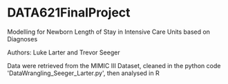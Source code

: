# DATA621FinalProject
Modelling for Newborn Length of Stay in Intensive Care Units based on Diagnoses

Authors: Luke Larter and Trevor Seeger


Data were retrieved from the MIMIC III Dataset, cleaned in the python code 'DataWrangling_Seeger_Larter.py', then analysed in R 
